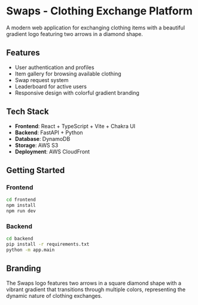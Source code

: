 # Swaps - Clothing Exchange Platform

A modern web application for exchanging clothing items with a beautiful gradient logo featuring two arrows in a diamond shape.

## Features

- User authentication and profiles
- Item gallery for browsing available clothing
- Swap request system
- Leaderboard for active users
- Responsive design with colorful gradient branding

## Tech Stack

- **Frontend**: React + TypeScript + Vite + Chakra UI
- **Backend**: FastAPI + Python
- **Database**: DynamoDB
- **Storage**: AWS S3
- **Deployment**: AWS CloudFront

## Getting Started

### Frontend
```bash
cd frontend
npm install
npm run dev
```

### Backend
```bash
cd backend
pip install -r requirements.txt
python -m app.main
```

## Branding

The Swaps logo features two arrows in a square diamond shape with a vibrant gradient that transitions through multiple colors, representing the dynamic nature of clothing exchanges.
